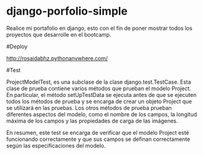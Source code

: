 # django-porfolio-simple
Realice mi portafolio en django, esto con el fin de poner mostrar todos los proyectos que desarrolle en el bootcamp.

#Deploy

http://rosaidabhz.pythonanywhere.com/

#Test

ProjectModelTest, es una subclase de la clase django.test.TestCase. Esta clase de prueba contiene varios métodos que prueban el modelo Project. En particular, el método setUpTestData se ejecuta antes de que se ejecuten todos los métodos de prueba y se encarga de crear un objeto Project que se utilizará en las pruebas. Los otros métodos de prueba prueban diferentes aspectos del modelo, como el nombre de los campos, la longitud máxima de los campos y las propiedades de carga de las imágenes.

En resumen, este test se encarga de verificar que el modelo Project esté funcionando correctamente y que sus campos se definan correctamente según las especificaciones del modelo.
